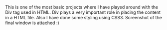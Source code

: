 
This is one of the most basic projects where I have played around with the Div tag used in HTML. Div plays a very important role in placing the content in a HTML file. Also I have done some styling using CSS3.
Screenshot of the final window is attached :)
